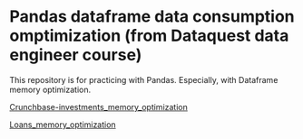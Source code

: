 # Pandas dataframe data consumption omptimization (from Dataquest data engineer course)
This repository is for practicing with Pandas. Especially, with Dataframe memory optimization.

[Crunchbase-investments_memory_optimization](https://github.com/khruschevks/Pandas-memory-optimization/tree/main/Crunchbase-investments_memory_optimization)

[Loans_memory_optimization](https://github.com/khruschevks/Pandas-memory-optimization/tree/main/Loans_memory_optimization)
